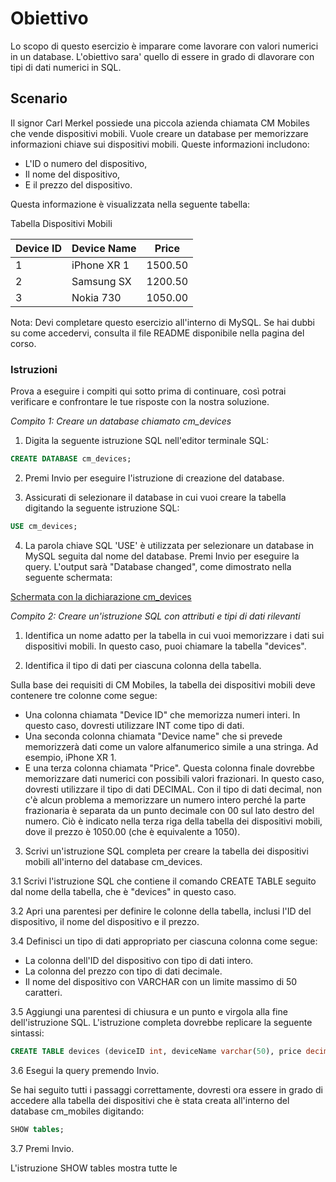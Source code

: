 # Obiettivo

Lo scopo di questo esercizio è imparare come lavorare con valori numerici in un database. L'obiettivo sara' quello di essere in grado di dlavorare con tipi di dati numerici in SQL.

## Scenario

Il signor Carl Merkel possiede una piccola azienda chiamata CM Mobiles che vende dispositivi mobili. Vuole creare un database per memorizzare informazioni chiave sui dispositivi mobili. Queste informazioni includono:
- L'ID o numero del dispositivo,
- Il nome del dispositivo,
- E il prezzo del dispositivo.

Questa informazione è visualizzata nella seguente tabella:

Tabella Dispositivi Mobili

| Device ID | Device Name | Price   |
|-----------|-------------|---------|
| 1         | iPhone XR 1 | 1500.50 |
| 2         | Samsung SX  | 1200.50 |
| 3         | Nokia 730   | 1050.00 |

Nota: Devi completare questo esercizio all'interno di MySQL. Se hai dubbi su come accedervi, consulta il file README disponibile nella pagina del corso.

### Istruzioni

Prova a eseguire i compiti qui sotto prima di continuare, così potrai verificare e confrontare le tue risposte con la nostra soluzione.

*Compito 1: Creare un database chiamato cm_devices*

1. Digita la seguente istruzione SQL nell'editor terminale SQL:

```sql
CREATE DATABASE cm_devices;
```

2. Premi Invio per eseguire l'istruzione di creazione del database.

3. Assicurati di selezionare il database in cui vuoi creare la tabella digitando la seguente istruzione SQL:

```sql
USE cm_devices;
```

4. La parola chiave SQL 'USE' è utilizzata per selezionare un database in MySQL seguita dal nome del database. Premi Invio per eseguire la query. L'output sarà "Database changed", come dimostrato nella seguente schermata:

[Schermata con la dichiarazione cm_devices](URL_dell'immagine)

*Compito 2: Creare un'istruzione SQL con attributi e tipi di dati rilevanti*

1. Identifica un nome adatto per la tabella in cui vuoi memorizzare i dati sui dispositivi mobili. In questo caso, puoi chiamare la tabella "devices".

2. Identifica il tipo di dati per ciascuna colonna della tabella.

Sulla base dei requisiti di CM Mobiles, la tabella dei dispositivi mobili deve contenere tre colonne come segue:

- Una colonna chiamata "Device ID" che memorizza numeri interi. In questo caso, dovresti utilizzare INT come tipo di dati.
- Una seconda colonna chiamata "Device name" che si prevede memorizzerà dati come un valore alfanumerico simile a una stringa. Ad esempio, iPhone XR 1.
- E una terza colonna chiamata "Price". Questa colonna finale dovrebbe memorizzare dati numerici con possibili valori frazionari. In questo caso, dovresti utilizzare il tipo di dati DECIMAL. Con il tipo di dati decimal, non c'è alcun problema a memorizzare un numero intero perché la parte frazionaria è separata da un punto decimale con 00 sul lato destro del numero. Ciò è indicato nella terza riga della tabella dei dispositivi mobili, dove il prezzo è 1050.00 (che è equivalente a 1050).

3. Scrivi un'istruzione SQL completa per creare la tabella dei dispositivi mobili all'interno del database cm_devices.

3.1 Scrivi l'istruzione SQL che contiene il comando CREATE TABLE seguito dal nome della tabella, che è "devices" in questo caso.

3.2 Apri una parentesi per definire le colonne della tabella, inclusi l'ID del dispositivo, il nome del dispositivo e il prezzo.

3.4 Definisci un tipo di dati appropriato per ciascuna colonna come segue:
- La colonna dell'ID del dispositivo con tipo di dati intero.
- La colonna del prezzo con tipo di dati decimale.
- Il nome del dispositivo con VARCHAR con un limite massimo di 50 caratteri.

3.5 Aggiungi una parentesi di chiusura e un punto e virgola alla fine dell'istruzione SQL. L'istruzione completa dovrebbe replicare la seguente sintassi:

```sql
CREATE TABLE devices (deviceID int, deviceName varchar(50), price decimal);
```

3.6 Esegui la query premendo Invio.

Se hai seguito tutti i passaggi correttamente, dovresti ora essere in grado di accedere alla tabella dei dispositivi che è stata creata all'interno del database cm_mobiles digitando:

```sql
SHOW tables;
```

3.7 Premi Invio.

L'istruzione SHOW tables mostra tutte le
